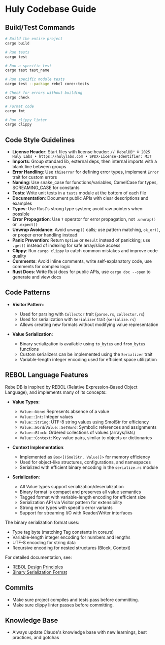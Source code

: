 # Huly Codebase Guide

## Build/Test Commands
```bash
# Build the entire project
cargo build

# Run tests
cargo test

# Run a specific test
cargo test test_name

# Run specific module tests
cargo test --package rebel core::tests

# Check for errors without building
cargo check

# Format code
cargo fmt

# Run clippy linter
cargo clippy
```

## Code Style Guidelines
- **License Header**: Start files with license header: `// RebelDB™ © 2025 Huly Labs • https://hulylabs.com • SPDX-License-Identifier: MIT`
- **Imports**: Group standard lib, external deps, then internal imports with a blank line between groups
- **Error Handling**: Use `thiserror` for defining error types, implement `Error` trait for custom errors
- **Naming**: Use snake_case for functions/variables, CamelCase for types, SCREAMING_CASE for constants
- **Tests**: Write unit tests in a `tests` module at the bottom of each file
- **Documentation**: Document public APIs with clear descriptions and examples
- **Types**: Use Rust's strong type system; avoid raw pointers when possible
- **Error Propagation**: Use `?` operator for error propagation, not `.unwrap()` or `.expect()`
- **Unwrap Avoidance**: Avoid `unwrap()` calls; use pattern matching, `ok_or()`, or proper error handling instead
- **Panic Prevention**: Return `Option` or `Result` instead of panicking; use `.get()` instead of indexing for safe array/slice access
- **Clippy**: Run `cargo clippy` to catch common mistakes and improve code quality
- **Comments**: Avoid inline comments, write self-explanatory code, use comments for complex logic
- **Rust Docs**: Write Rust docs for public APIs, use `cargo doc --open` to generate and view docs

## Code Patterns
- **Visitor Pattern**: 
  - Used for parsing with `Collector` trait (`parse.rs`, `collector.rs`) 
  - Used for serialization with `Serializer` trait (`serialize.rs`)
  - Allows creating new formats without modifying value representation
  
- **Value Serialization**:
  - Binary serialization is available using `to_bytes` and `from_bytes` functions
  - Custom serializers can be implemented using the `Serializer` trait
  - Variable-length integer encoding used for efficient space utilization

## REBOL Language Features
RebelDB is inspired by REBOL (Relative Expression-Based Object Language), and implements many of its concepts:

- **Value Types**:
  - `Value::None`: Represents absence of a value
  - `Value::Int`: Integer values
  - `Value::String`: UTF-8 string values using SmolStr for efficiency
  - `Value::Word`/`Value::SetWord`: Symbolic references and assignments
  - `Value::Block`: Ordered collections of values (arrays/lists)
  - `Value::Context`: Key-value pairs, similar to objects or dictionaries

- **Context Implementation**:
  - Implemented as `Box<[(SmolStr, Value)]>` for memory efficiency
  - Used for object-like structures, configurations, and namespaces
  - Serialized with efficient binary encoding in the `serialize.rs` module

- **Serialization**:
  - All Value types support serialization/deserialization
  - Binary format is compact and preserves all value semantics
  - Tagged format with variable-length encoding for efficient size
  - Serialization API via Visitor pattern for extensibility
  - Strong error types with specific error variants
  - Support for streaming I/O with Reader/Writer interfaces

The binary serialization format uses:
  - Type tag byte (matching Tag constants in core.rs)
  - Variable-length integer encoding for numbers and lengths
  - UTF-8 encoding for string data
  - Recursive encoding for nested structures (Block, Context)

For detailed documentation, see:
  - [REBOL Design Principles](docs/rebol-design.md)
  - [Binary Serialization Format](docs/binary-serialization.md)

## Commits

- Make sure project compiles and tests pass before committing.
- Make sure clippy linter passes before committing.

## Knowledge Base

- Always update Claude's knowledge base with new learnings, best practices, and gotchas
